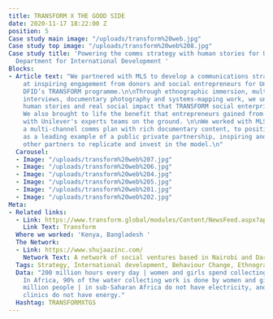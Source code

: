 ```yaml
---
title: TRANSFORM X THE GOOD SIDE
date: 2020-11-17 18:22:00 Z
position: 5
Case study main image: "/uploads/transform%20web.jpg"
Case study top image: "/uploads/transform%20web%208.jpg"
Case study title: 'Powering the comms strategy with human stories for Unilever and
  Department for International Development '
Blocks:
- Article text: "We partnered with MLS to develop a communications strategy aimed
    at inspiring engagement from donors and social entrepreneurs for Unilever and
    DFID’s TRANSFORM programme.\n\nThrough ethnographic immersion, multi-stakeholder
    interviews, documentary photography and systems-mapping work, we uncovered the
    human stories and real social impact that TRANSFORM social enterprises were making.
    We also brought to life the benefit that entrepreneurs gained from partnering
    with Unilever's experts teams on the ground. \n\nWe worked with MLS to populate
    a multi-channel comms plan with rich documentary content, to position TRANSFORM
    as a leading example of a public private partnership, inspiring and equipping
    other partners to replicate and invest in the model.\n"
  Carousel:
  - Image: "/uploads/transform%20web%207.jpg"
  - Image: "/uploads/transform%20web%206.jpg"
  - Image: "/uploads/transform%20web%204.jpg"
  - Image: "/uploads/transform%20web%205.jpg"
  - Image: "/uploads/transform%20web%201.jpg"
  - Image: "/uploads/transform%20web%202.jpg"
Meta:
- Related links:
  - Link: https://www.transform.global/modules/Content/NewsFeed.aspx?appid=2
    Link Text: Transform
  Where we worked: 'Kenya, Bangladesh '
  The Network:
  - Link: https://www.shujaazinc.com/
    Network Text: A network of social ventures based in Nairobi and Dar Es Salaam
  Tags: Strategy, International development, Behaviour Change, Ethnography, Qualitative
  Data: "200 million hours every day | women and girls spend collecting water globally.
    In Africa, 90% of the water collecting work is done by women and girls. \n\n570
    million people | in sub-Saharan Africa do not have electricity, and one in four
    clinics do not have energy."
  Hashtag: TRANSFORMXTGS
---
```


